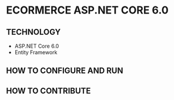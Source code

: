 # ECORMERCE ASP.NET CORE 6.0
## TECHNOLOGY
- ASP.NET Core 6.0
- Entity Framework
## HOW TO CONFIGURE AND RUN
## HOW TO CONTRIBUTE
